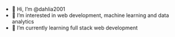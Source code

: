 - 👋 Hi, I’m @dahlia2001
- 👀 I’m interested in web development, machine learning and data analytics
- 🌱 I’m currently learning full stack web development


<!---
dahlia2001/dahlia2001 is a ✨ special ✨ repository because its `README.md` (this file) appears on your GitHub profile.
You can click the Preview link to take a look at your changes.
--->
